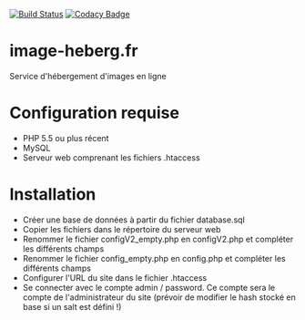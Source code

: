 [![Build Status](https://travis-ci.org/AnaelMobilia/image-heberg.fr.svg?branch=master)](https://travis-ci.org/AnaelMobilia/image-heberg.fr)
[![Codacy Badge](https://api.codacy.com/project/badge/Grade/d61a46162db94e0b8a053f4bb5dbc62f)](https://www.codacy.com/app/AnaelMobilia/image-heberg-fr?utm_source=github.com&amp;utm_medium=referral&amp;utm_content=AnaelMobilia/image-heberg.fr&amp;utm_campaign=Badge_Grade)
# image-heberg.fr
Service d'hébergement d'images en ligne

# Configuration requise
  - PHP 5.5 ou plus récent
  - MySQL
  - Serveur web comprenant les fichiers .htaccess

# Installation
  - Créer une base de données à partir du fichier database.sql
  - Copier les fichiers dans le répertoire du serveur web
  - Renommer le fichier configV2_empty.php en configV2.php et compléter les différents champs
  - Renommer le fichier config_empty.php en config.php et compléter les différents champs
  - Configurer l'URL du site dans le fichier .htaccess
  - Se connecter avec le compte admin / password. Ce compte sera le compte de l'administrateur du site (prévoir de modifier le hash stocké en base si un salt est défini !)
